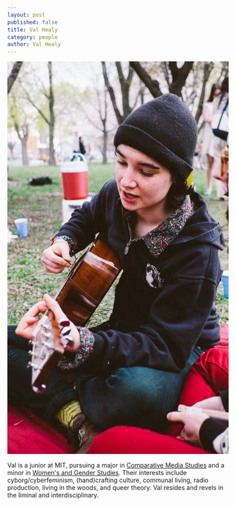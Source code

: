 ```yaml
---
layout: post
published: false
title: Val Healy
category: people
author: Val Healy
---
```


![hhhhhhhhhhhhhhhhhhh.jpg](/_posts/hhhhhhhhhhhhhhhhhhh.jpg)



Val is a junior at MIT, pursuing a major in [Comparative Media Studies](http://cmsw.mit.edu) and a minor in [Women's and Gender Studies](https://wgs.mit.edu/). Their interests include cyborg/cyberfeminism, (hand)crafting culture, communal living, radio production, living in the woods, and queer theory. Val resides and revels in the liminal and interdisciplinary.
